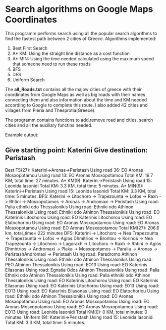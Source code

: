 # Search algorithms on Google Maps Coordinates

This programm performs search using all the popular search algorithms to find the fastest path between 2 cities of Greece.
Algorithms implemented:
1. Best First Search
2. A* KM: Using the straight line distance as a cost function
3. A* MIN: Using the time needed calculated using the maximum speed that someone need to run these roads
4. BFS
5. DFS
6. Uniform Search


The **all_Roads.txt** contains all the majow cities of greece with their coordinates from Google Maps 
as well as big roads with their names connecting them and also information about the time  and KM needed according 
to Google to complete this route. I also added 42 cities and villages from Pieria and Thesprotia(Greece).

The programm contains functions to add,remove road and cities, search cities and all the auxiliary functins needed.

Example output:

Give starting point: Katerini
Give destination: Peristash
-----------------------------------------------------------------------------------
Best FS(27): Katerini->Aronas->Peristash
 Using road 36: EO Aronas Mosxopotamou
 Using road 13: EO Aronas Mosxopotamou
Total KM: 19.7 KM, total time: 27 minutes.
A* KM(9): Katerini->Peristash
 Using road 15: Leonida Iasonidi
Total KM: 3.3 KM, total time: 5 minutes.
A* MIN(9): Katerini->Peristash
 Using road 15: Leonida Iasonidi
Total KM: 3.3 KM, total time: 5 minutes.
BFS: Katerini -> Litochoro -> Trapezounta -> Lofos -> Raxh -> Rhtini ->
Mosxopotamos -> Aronas -> Andromaxi -> Peristash
 Using road: Palia ethniki odo Thessalonikis
 Using road: Ethniki odo Athinon Thessalonikis
 Using road: Ethniki odo Athinon Thessalonikis
 Using road: EO Katerinis Litochorou
 Using road: EO Katerinis Litochorou
 Using road: EO Elatochoriou
 Using road: EO Aronas Mosxopotamou
 Using road: EO Aronas Mosxopotamou
 Using road: EO Aronas Mosxopotamou
Total KM(27): 206.6 km, total_time= 222 minutes
DFS: Katerini -> Litochoro -> Nea Trapezounta -> Trapezounta -> Lofos -> Agios
Dhmitrios -> Brontou -> Korinos -> Nea Trapezounta -> Litochoro -> Lagoraxh ->
Litochoro -> Raxh -> Rhtini -> Agios Dhmhtrios -> Andromaxi -> Plaka ->
Mosxopotamos -> Paralia -> Aronas -> PeristashAndromaxi -> Peristash Using
road: Paradromo Athinon Thessalonikis
 Using road: Ethniki odo Athinon Thessalonikis
 Using road: PEO Athinon Thessalonikis
 Using road: EO13
 Using road: EO Katerinis Ellasonas
 Using road: Egnatia Odos Athinon Thessalonikis
 Using road: Palia Ethniki odo Athinon Thessalonikis
 Using road: Palia ethniki odo Athinon Thessalonikis
 Using road: EO Katerinis Litochorou
 Using road: EO Katerinis Ellasonas
 Using road: EO Katerinis Litochorou
 Using road: E013
 Using road: EO13
 Using road: EO Katerinis Ellasonas
 Using road: EO Elatochoriou
 Using road: Ethniki odo Athinon Thessalonikis
 Using road: EO Aronas Mosxopotamou
 Using road: EO Aronas Mosxopotamou
 Using road: EO Aronas Mosxopotamou
 Using road: EO Aronas Mosxopotamou
 Using road: EO13
 Using road: Leonida Iasonidi
Total KM(0): 0 KM, total minutes: 0 minutes.
Uniform (9): Katerini->Peristash
 Using road 15: Leonida Iasonidi
Total KM: 3.3 KM, total time: 5 minutes.

